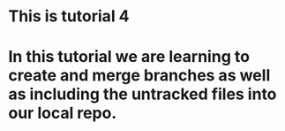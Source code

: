 # This is tutorial 4



# In this tutorial we are learning to create and merge branches as well as including the untracked files into our local repo.

